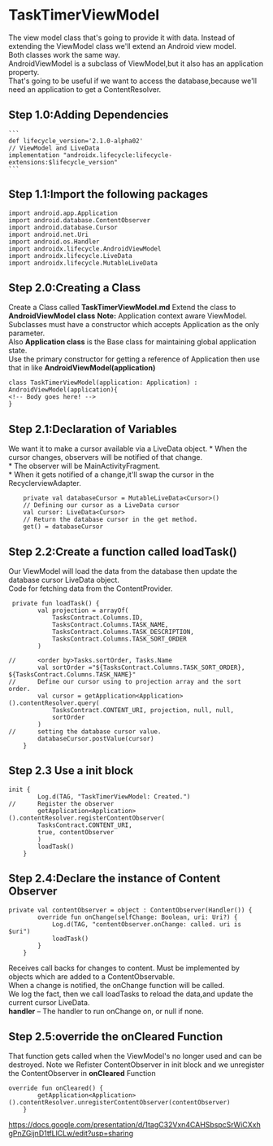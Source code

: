 # TaskTimerViewModel
The view model class that's going to provide it with data.
Instead of extending the ViewModel class we'll extend an Android view model.<br>
Both classes work the same way.<br>
AndroidViewModel is a subclass of ViewModel,but it also has an application property.<br>
That's going to be useful if we want to access the database,because we'll need an application to get a ContentResolver.<br>

## Step 1.0:Adding Dependencies
    ```
    def lifecycle_version='2.1.0-alpha02'
    // ViewModel and LiveData
    implementation "androidx.lifecycle:lifecycle-extensions:$lifecycle_version"
    ```
## Step 1.1:Import the following packages
```
import android.app.Application
import android.database.ContentObserver
import android.database.Cursor
import android.net.Uri
import android.os.Handler
import androidx.lifecycle.AndroidViewModel
import androidx.lifecycle.LiveData
import androidx.lifecycle.MutableLiveData
```
## Step 2.0:Creating a Class
Create a Class called **TaskTimerViewModel.md**
Extend the class to **AndroidViewModel class**
**Note:** Application context aware ViewModel.
Subclasses must have a constructor which accepts Application as the only parameter.<br>
Also **Application class** is the Base class for maintaining global application state.<br>
Use the primary constructor for getting a reference of Application then use that in  like **AndroidViewModel(application)**<br>
```
class TaskTimerViewModel(application: Application) : AndroidViewModel(application){
<!-- Body goes here! -->
}
```
## Step 2.1:Declaration of Variables
We want it to make a cursor available via a LiveData object.
     * When the cursor changes, observers will be notified of that change.<br>
     * The observer will be MainActivityFragment.<br>
     * When it gets notified of a change,it'll swap the cursor in the RecyclerviewAdapter. <br>
```
    private val databaseCursor = MutableLiveData<Cursor>()
    // Defining our cursor as a LiveData cursor
    val cursor: LiveData<Cursor>
    // Return the database cursor in the get method.
    get() = databaseCursor
```
## Step 2.2:Create a function called loadTask()
Our ViewModel will load the data from the database then update the database cursor LiveData object.<br>
Code for fetching data from the ContentProvider.<br>
```
 private fun loadTask() {
        val projection = arrayOf(
            TasksContract.Columns.ID,
            TasksContract.Columns.TASK_NAME,
            TasksContract.Columns.TASK_DESCRIPTION,
            TasksContract.Columns.TASK_SORT_ORDER
        )

//      <order by>Tasks.sortOrder, Tasks.Name
        val sortOrder ="${TasksContract.Columns.TASK_SORT_ORDER}, ${TasksContract.Columns.TASK_NAME}"
//      Define our cursor using to projection array and the sort order.
        val cursor = getApplication<Application>().contentResolver.query(
            TasksContract.CONTENT_URI, projection, null, null,
            sortOrder
        )
//      setting the database cursor value.
        databaseCursor.postValue(cursor)
    }
```
## Step 2.3 Use a init block
```
init {
        Log.d(TAG, "TaskTimerViewModel: Created.")
//      Register the observer
        getApplication<Application>().contentResolver.registerContentObserver(
        TasksContract.CONTENT_URI,
        true, contentObserver
        )
        loadTask()
    }
```
## Step 2.4:Declare the instance of Content Observer
```
private val contentObserver = object : ContentObserver(Handler()) {
        override fun onChange(selfChange: Boolean, uri: Uri?) {
            Log.d(TAG, "contentObserver.onChange: called. uri is $uri")
            loadTask()
        }
    }
```
Receives call backs for changes to content. Must be implemented by objects which are added to a ContentObservable.<br>
When a change is notified, the onChange function will be called.<br>
We log the fact, then we call loadTasks to reload the data,and update the current cursor LiveData.<br>
**handler** – The handler to run onChange on, or null if none.
## Step 2.5:override the onCleared Function
That function gets called when the ViewModel's no longer used and can be destroyed.
Note we Refister ContentObserver in init block and we unregister the ContentObserver in **onCleared** Function
```
override fun onCleared() {
        getApplication<Application>().contentResolver.unregisterContentObserver(contentObserver)
    }
```
https://docs.google.com/presentation/d/1tagC32Vxn4CAHSbspcSrWiCXxhgPnZGijnD1tfLlCLw/edit?usp=sharing
